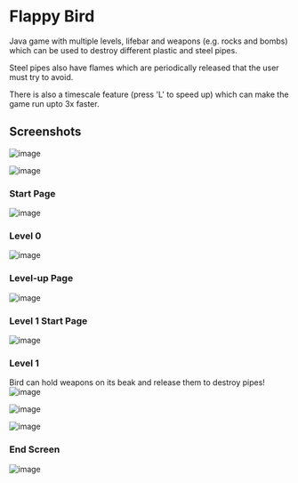# Flappy Bird
Java game with multiple levels, lifebar and weapons (e.g. rocks and bombs) which can be used to destroy different plastic and steel pipes. 

Steel pipes also have flames which are periodically released that the user must try to avoid.

There is also a timescale feature (press 'L' to speed up) which can make the game run upto 3x faster.

## Screenshots
![image](https://user-images.githubusercontent.com/88768231/226071557-86e61c8e-ff2b-493f-b9c6-82e24bb67782.png)

![image](https://user-images.githubusercontent.com/88768231/226071583-f36f1228-027e-4726-b3d1-57b3eabdc2a6.png)



### Start Page
![image](https://user-images.githubusercontent.com/88768231/226071474-fad0caea-f43d-44b4-a909-4bcbe042412e.png)

### Level 0
![image](https://user-images.githubusercontent.com/88768231/226071486-f89a3439-4bb3-4808-85db-b90c03b6107b.png)

### Level-up Page
![image](https://user-images.githubusercontent.com/88768231/226071527-650b14b5-8f29-47b5-8ccd-0ac88a740927.png)

### Level 1 Start Page
![image](https://user-images.githubusercontent.com/88768231/226071530-0a03a128-b7bf-4fdc-9825-8af93d68c385.png)

### Level 1
Bird can hold weapons on its beak and release them to destroy pipes!
![image](https://user-images.githubusercontent.com/88768231/226071565-d218c58e-6bbd-4b11-a17c-517ebdcd5d7a.png)

![image](https://user-images.githubusercontent.com/88768231/226071574-e5588845-4c4e-4633-bb09-c5870f1b396d.png)

![image](https://user-images.githubusercontent.com/88768231/226071588-08c935ef-e1c3-49da-a5de-7bd90ed024ca.png)

### End Screen
![image](https://user-images.githubusercontent.com/88768231/226071664-73222221-f049-460d-b251-fc878ec9c892.png)
